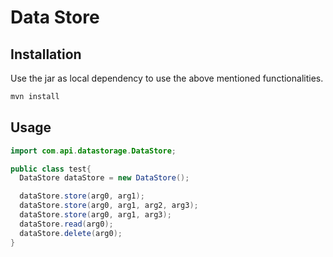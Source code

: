 # Data Store



## Installation

Use the jar as local dependency to use the above mentioned functionalities.

```bash
mvn install
```

## Usage

```java
import com.api.datastorage.DataStore;

public class test{
  DataStore dataStore = new DataStore();

  dataStore.store(arg0, arg1);
  dataStore.store(arg0, arg1, arg2, arg3);
  dataStore.store(arg0, arg1, arg3);
  dataStore.read(arg0);
  dataStore.delete(arg0);
}